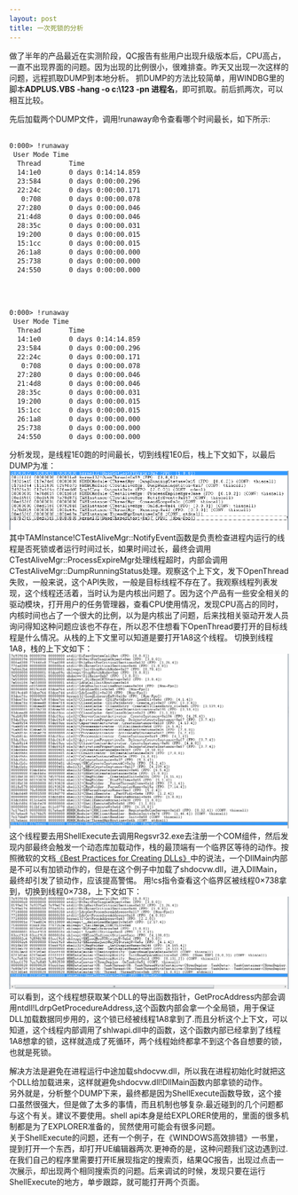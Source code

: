 ```yaml
---
layout: post
title: 一次死锁的分析
---
```

做了半年的产品最近在实测阶段，QC报告有些用户出现升级版本后，CPU高占，一直不出现界面的问题。因为出现的比例很小，很难排查。昨天又出现一次这样的问题，远程抓取DUMP到本地分析。
抓DUMP的方法比较简单，用WINDBG里的脚本**ADPLUS.VBS -hang -o c:\123 -pn 进程名**，即可抓取。前后抓两次，可以相互比较。

先后加载两个DUMP文件，调用!runaway命令查看哪个时间最长，如下所示:
<pre><code> 
0:000> !runaway  
 User Mode Time  
  Thread       Time  
  14:1e0       0 days 0:14:14.859  
  23:584       0 days 0:00:00.296  
  22:24c       0 days 0:00:00.171  
   0:708       0 days 0:00:00.078  
  27:280       0 days 0:00:00.046  
  21:4d8       0 days 0:00:00.046  
  28:35c       0 days 0:00:00.031  
  19:200       0 days 0:00:00.015  
  15:1cc       0 days 0:00:00.015  
  26:1a8       0 days 0:00:00.000  
  25:738       0 days 0:00:00.000  
  24:550       0 days 0:00:00.000  
</code></pre>  
<br/>
<pre><code>  
0:000> !runaway
 User Mode Time
  Thread       Time
  14:1e0       0 days 0:14:14.859
  23:584       0 days 0:00:00.296
  22:24c       0 days 0:00:00.171
   0:708       0 days 0:00:00.078
  27:280       0 days 0:00:00.046
  21:4d8       0 days 0:00:00.046
  28:35c       0 days 0:00:00.031
  19:200       0 days 0:00:00.015
  15:1cc       0 days 0:00:00.015
  26:1a8       0 days 0:00:00.000
  25:738       0 days 0:00:00.000
  24:550       0 days 0:00:00.000
</code></pre>

分析发现，是线程1E0跑的时间最长，切到线程1E0后，栈上下文如下，以最后DUMP为准：  
![](/images/1e0-stack.png)  
其中TAMInstance!CTestAliveMgr::NotifyEvent函数是负责检查进程内运行的线程是否死锁或者运行时间过长，如果时间过长，最终会调用CTestAliveMgr::ProcessExpireMgr处理线程超时，内部会调用CTestAliveMgr::DumpRunningStatus处理。观察这个上下文，发下OpenThread失败，一般来说，这个API失败，一般是目标线程不存在了。我观察线程列表发现，这个线程还活着，当时认为是内核出问题了。因为这个产品有一些安全相关的驱动模块，打开用户的任务管理器，查看CPU使用情况，发现CPU高占的同时，内核时间也占了一个很大的比例，以为是内核出了问题，后来找相关驱动开发人员询问得知这种问题应该也不存在，所以忍不住想看下OpenThread要打开的目标线程是什么情况。从栈的上下文里可以知道是要打开1A8这个线程。
切换到线程1A8，栈的上下文如下：  
![](/images/1a8-stack.png)  
这个线程要去用ShellExecute去调用Regsvr32.exe去注册一个COM组件，然后发现内部最终会触发一个动态库加载动作，栈的最顶端有一个临界区等待的动作。按照微软的文档[《Best Practices for Creating DLLs》](http://download.microsoft.com/download/a/f/7/af7777e5-7dcd-4800-8a0a-b18336565f5b/dll_bestprac.doc)中的说法，一个DllMain内部是不可以有加锁动作的，但是在这个例子中加载了shdocvw.dll，进入DllMain，最终却引发了锁动作，应该提高警惕。
用!cs指令查看这个临界区被线程0×738拿到，切换到线程0×738，上下文如下：  
![](/images/738-stack.png)  
可以看到，这个线程想获取某个DLL的导出函数指针，GetProcAddress内部会调用ntdll!LdrpGetProcedureAddress,这个函数内部会拿一个全局锁，用于保证DLL加载数据同步用的，这个锁已经被线程1A8拿到了.而且分析这个上下文，可以知道，这个线程内部调用了shlwapi.dll中的函数，这个函数内部已经拿到了线程1A8想拿的锁，这样就造成了死循环，两个线程始终都拿不到这个各自想要的锁，也就是死锁。

解决方法是避免在进程运行中途加载shdocvw.dll，所以我在进程初始化时就把这个DLL给加载进来，这样就避免shdocvw.dll!DllMain函数内部拿锁的动作。  
另外就是，分析整个DUMP下来，最终都是因为ShellExecute函数导致，这个接口虽然很强大，但是做了太多的事情，而且机制也够复杂.最近碰到的几个问题都与这个有关。建议不要使用。shell api本身是给EXPLORER使用的，里面的很多机制都是为了EXPLORER准备的，贸然使用可能会有很多问题。  
关于ShellExecute的问题，还有一个例子，在《WINDOWS高效排错》一书里，提到打开一个东西，却打开UE编辑器两次.更神奇的是，这种问题我们这边遇到过.在我们自己的程序里需要打开IE展现指定的搜索页，结果QC报告，出现过点击一次展示，却出现两个相同搜索页的问题。后来调试的时候，发现只要在运行ShellExecute的地方，单步跟踪，就可能打开两个页面。